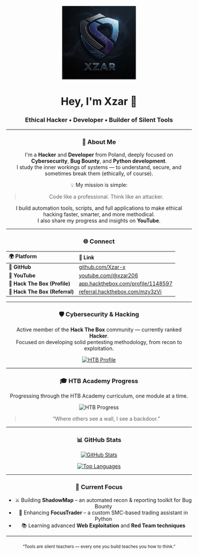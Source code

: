 <div align="center">
<div align="center">
  <img src="https://raw.githubusercontent.com/Xzar-x/images/main/logo.png" alt="Logo Xzar" width="200">
  <h1>Hey, I'm Xzar 👋</h1>
  <h3>Ethical Hacker • Developer • Builder of Silent Tools</h3>
</div>

---

### 🧠 About Me

I'm a **Hacker** and **Developer** from Poland, deeply focused on **Cybersecurity**, **Bug Bounty**, and **Python development**.  
I study the inner workings of systems — to understand, secure, and sometimes break them (ethically, of course).

💡 My mission is simple:  
> Code like a professional. Think like an attacker.

I build automation tools, scripts, and full applications to make ethical hacking faster, smarter, and more methodical.  
I also share my progress and insights on **YouTube**.

---

### 🌐 Connect

| 🌍 Platform | 🔗 Link |
| :--- | :--- |
| 🐙 **GitHub** | [github.com/Xzar-x](https://github.com/Xzar-x) |
| 🎥 **YouTube** | [youtube.com/@xzar206](https://youtube.com/@xzar206) |
| 🧠 **Hack The Box (Profile)** | [app.hackthebox.com/profile/1148597](https://app.hackthebox.com/profile/1148597) |
| 🎯 **Hack The Box (Referral)** | [referral.hackthebox.com/mzy3zVi](https://referral.hackthebox.com/mzy3zVi) |

---

### 🛡️ Cybersecurity & Hacking

Active member of the **Hack The Box** community — currently ranked **Hacker**.  
Focused on developing solid pentesting methodology, from recon to exploitation.

<div align="center">

  [![HTB Profile](https://img.shields.io/badge/HackTheBox-Hacker-00BFFF?style=for-the-badge&logo=hackthebox&logoColor=white)](https://app.hackthebox.com/profile/1148597)

</div>

---

### 🎓 HTB Academy Progress

Progressing through the HTB Academy curriculum, one module at a time.

<div align="center">

  ![HTB Progress](https://img.shields.io/badge/HTB%20Modules-30%2F145%20(21%25)-00BFFF?style=for-the-badge)

</div>

> “Where others see a wall, I see a backdoor.”

---

### 📊 GitHub Stats

<div align="center">

  [![GitHub Stats](https://github-readme-stats.vercel.app/api?username=Xzar-x&show_icons=true&theme=dark&hide_border=true&count_private=true&title_color=00BFFF&icon_color=00BFFF&text_color=CCCCCC)](https://github.com/Xzar-x)

  [![Top Languages](https://github-readme-stats.vercel.app/api/top-langs/?username=Xzar-x&layout=compact&theme=dark&hide_border=true&langs_count=5&title_color=00BFFF&text_color=CCCCCC)](https://github.com/Xzar-x)

</div>

---

### 🧩 Current Focus

- ⚔️ Building **ShadowMap** – an automated recon & reporting toolkit for Bug Bounty  
- 🐍 Enhancing **FocusTrader** – a custom SMC-based trading assistant in Python  
- 📚 Learning advanced **Web Exploitation** and **Red Team techniques**

---

<div align="center">
  <sub>“Tools are silent teachers — every one you build teaches you how to think.”</sub>
</div>
</div>
